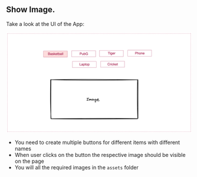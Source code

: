 ## Show Image.

Take a look at the UI of the App:

![Show Image](../assets/show-image.png)

- You need to create multiple buttons for different items with different names
- When user clicks on the button the respective image should be visible on the page
- You will all the required images in the `assets` folder
